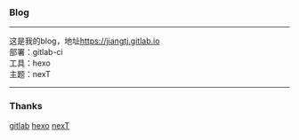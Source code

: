 ### Blog

---

这是我的blog，地址<https://jiangtj.gitlab.io>  
部署：gitlab-ci  
工具：hexo  
主题：nexT  

---


### Thanks
[gitlab](https://gitlab.com/groups/pages) 
[hexo](https://hexo.io/)
[nexT](http://theme-next.iissnan.com/) 
